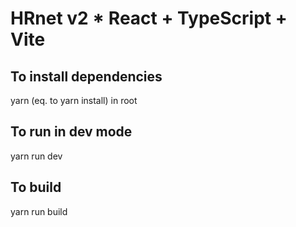 # HRnet v2 \* React + TypeScript + Vite

## To install dependencies

yarn (eq. to yarn install) in root

## To run in dev mode

yarn run dev

## To build

yarn run build
